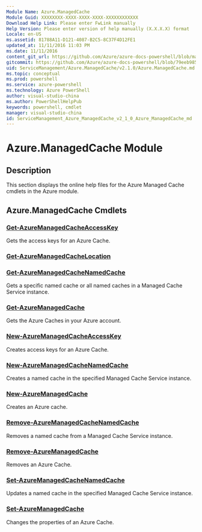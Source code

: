 ```yaml
---
Module Name: Azure.ManagedCache
Module Guid: XXXXXXXX-XXXX-XXXX-XXXX-XXXXXXXXXXXX
Download Help Link: Please enter FwLink manually
Help Version: Please enter version of help manually (X.X.X.X) format
Locale: en-US
ms.assetid: 81788A11-D121-4087-B2C5-8C37F4D12FE1
updated_at: 11/11/2016 11:03 PM
ms.date: 11/11/2016
content_git_url: https://github.com/Azure/azure-docs-powershell/blob/master/azureps-cmdlets-docs/ServiceManagement/Azure.ManagedCache/v2.1.0/Azure.ManagedCache.md
gitcommit: https://github.com/Azure/azure-docs-powershell/blob/79eeb985ea480979357fb4695832a0c3d29a48bf/azureps-cmdlets-docs/ServiceManagement/Azure.ManagedCache/v2.1.0/Azure.ManagedCache.md
uid: ServiceManagement/Azure.ManagedCache/v2.1.0/Azure.ManagedCache.md
ms.topic: conceptual
ms.prod: powershell
ms.service: azure-powershell
ms.technology: Azure PowerShell
author: visual-studio-china
ms.author: PowerShellHelpPub
keywords: powershell, cmdlet
manager: visual-studio-china
id: ServiceManagement_Azure_ManagedCache_v2_1_0_Azure_ManagedCache_md
---
```


# Azure.ManagedCache Module
## Description
This section displays the online help files for the Azure Managed Cache cmdlets in the Azure module.

## Azure.ManagedCache Cmdlets
### [Get-AzureManagedCacheAccessKey](./Get-AzureManagedCacheAccessKey.md)
Gets the access keys for an Azure Cache.


### [Get-AzureManagedCacheLocation](./Get-AzureManagedCacheLocation.md)



### [Get-AzureManagedCacheNamedCache](./Get-AzureManagedCacheNamedCache.md)
Gets a specific named cache or all named caches in a Managed Cache Service instance.


### [Get-AzureManagedCache](./Get-AzureManagedCache.md)
Gets the Azure Caches in your Azure account.


### [New-AzureManagedCacheAccessKey](./New-AzureManagedCacheAccessKey.md)
Creates access keys for an Azure Cache.


### [New-AzureManagedCacheNamedCache](./New-AzureManagedCacheNamedCache.md)
Creates a named cache in the specified Managed Cache Service instance.


### [New-AzureManagedCache](./New-AzureManagedCache.md)
Creates an Azure cache.


### [Remove-AzureManagedCacheNamedCache](./Remove-AzureManagedCacheNamedCache.md)
Removes a named cache from a Managed Cache Service instance.


### [Remove-AzureManagedCache](./Remove-AzureManagedCache.md)
Removes an Azure Cache.


### [Set-AzureManagedCacheNamedCache](./Set-AzureManagedCacheNamedCache.md)
Updates a named cache in the specified Managed Cache Service instance.


### [Set-AzureManagedCache](./Set-AzureManagedCache.md)
Changes the properties of an Azure Cache.



